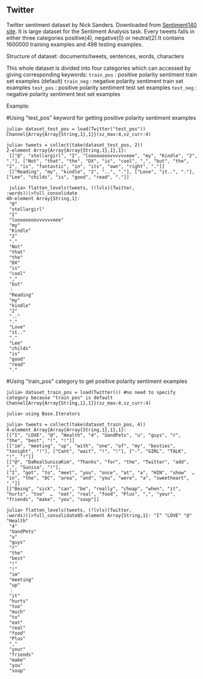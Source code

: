 ## Twitter

Twitter sentiment dataset by Nick Sanders. Downloaded from [Sentiment140 site](http://help.sentiment140.com/for-students).
It is large dataset for the Sentiment Analysis task. Every tweets falls in either three categories positive(4), negative(0) or neutral(2).It contains 1600000 training examples and 498 testing examples.

Structure of dataset:
documents/tweets, sentences, words, characters

This whole dataset is divided into four categories which can accessed by giving corresponding keywords:
`train_pos`   :   positive polarity sentiment train set examples (default)
`train_neg`   :   negative polarity sentiment train set examples
`test_pos`    :   positive polarity sentiment test set examples
`test_neg`    :   negative polarity sentiment test set examples

Example:

#Using "test_pos" keyword for getting positive polarity sentiment examples

```
julia> dataset_test_pos = load(Twitter("test_pos"))
Channel{Array{Array{String,1},1}}(sz_max:4,sz_curr:4)

julia> tweets = collect(take(dataset_test_pos, 2))
2-element Array{Array{Array{String,1},1},1}:
 [["@", "stellargirl", "I", "loooooooovvvvvveee", "my", "Kindle", "2", "."], ["Not", "that", "the", "DX", "is", "cool", ",", "but", "the", "2", "is", "fantastic", "in", "its", "own", "right", "."]]
 [["Reading", "my", "kindle", "2", "..", "."], ["Love", "it..", "."], ["Lee", "childs", "is", "good", "read", "."]]

 julia> flatten_levels(tweets, (!lvls)(Twitter, :words))|>full_consolidate
40-element Array{String,1}:
 "@"
 "stellargirl"
 "I"
 "loooooooovvvvvveee"
 "my"
 "Kindle"
 "2"
 "."
 "Not"
 "that"
 "the"
 "DX"
 "is"
 "cool"
 ","
 "but"
 ⋮
 "Reading"
 "my"
 "kindle"
 "2"
 ".."
 "."
 "Love"
 "it.."
 "."
 "Lee"
 "childs"
 "is"
 "good"
 "read"
 "."
```

#Using "train_pos" category to get positive polarity sentiment examples

```
julia> dataset_train_pos = load(Twitter()) #no need to specify category because "train_pos" is default
Channel{Array{Array{String,1},1}}(sz_max:4,sz_curr:4)

julia> using Base.Iterators

julia> tweets = collect(take(dataset_train_pos, 4))
4-element Array{Array{Array{String,1},1},1}:
[["I", "LOVE", "@", "Health", "4", "UandPets", "u", "guys", "r", "the", "best", "!", "!"]]
[["im", "meeting", "up", "with", "one", "of", "my", "besties", "tonight", "!"], ["Cant", "wait", "!", "!"], ["-", "GIRL", "TALK", "!", "!"]]
[["@", "DaRealSunisaKim", "Thanks", "for", "the", "Twitter", "add", ",", "Sunisa", "!"],
["I", "got", "to", "meet", "you", "once", "at", "a", "HIN", "show"  …  "in", "the", "DC", "area", "and", "you", "were", "a", "sweetheart", "."]]
[["Being", "sick", "can", "be", "really", "cheap", "when", "it", "hurts", "too"  …  "eat", "real", "food", "Plus", ",", "your", "friends", "make", "you", "soup"]]

julia> flatten_levels(tweets, (!lvls)(Twitter, :words))|>full_consolidate85-element Array{String,1}: "I" "LOVE" "@" "Health"
 "4"
 "UandPets"
 "u"
 "guys"
 "r"
 "the"
 "best"
 "!"
 "!"
 "im"
 "meeting"
 "up"
 ⋮
 "it"
 "hurts"
 "too"
 "much"
 "to"
 "eat"
 "real"
 "food"
 "Plus"
 ","
 "your"
 "friends"
 "make"
 "you"
 "soup"

```
